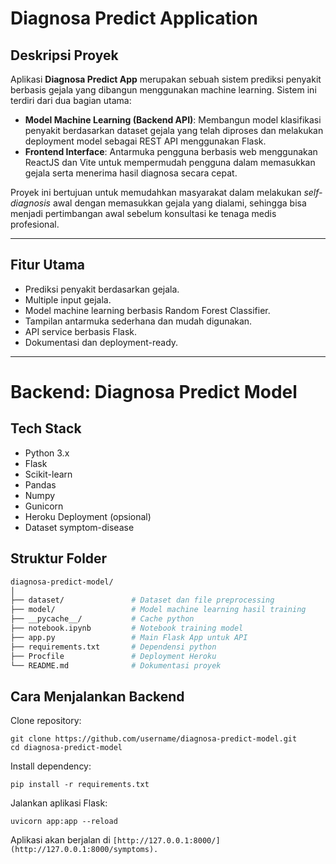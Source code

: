 # Diagnosa Predict Application

## Deskripsi Proyek

Aplikasi **Diagnosa Predict App** merupakan sebuah sistem prediksi penyakit berbasis gejala yang dibangun menggunakan machine learning. Sistem ini terdiri dari dua bagian utama:

- **Model Machine Learning (Backend API)**: Membangun model klasifikasi penyakit berdasarkan dataset gejala yang telah diproses dan melakukan deployment model sebagai REST API menggunakan Flask.
- **Frontend Interface**: Antarmuka pengguna berbasis web menggunakan ReactJS dan Vite untuk mempermudah pengguna dalam memasukkan gejala serta menerima hasil diagnosa secara cepat.

Proyek ini bertujuan untuk memudahkan masyarakat dalam melakukan *self-diagnosis* awal dengan memasukkan gejala yang dialami, sehingga bisa menjadi pertimbangan awal sebelum konsultasi ke tenaga medis profesional.

---

## Fitur Utama

- Prediksi penyakit berdasarkan gejala.
- Multiple input gejala.
- Model machine learning berbasis Random Forest Classifier.
- Tampilan antarmuka sederhana dan mudah digunakan.
- API service berbasis Flask.
- Dokumentasi dan deployment-ready.

---

# Backend: Diagnosa Predict Model

## Tech Stack

- Python 3.x
- Flask
- Scikit-learn
- Pandas
- Numpy
- Gunicorn
- Heroku Deployment (opsional)
- Dataset symptom-disease

## Struktur Folder

```bash
diagnosa-predict-model/
│
├── dataset/               # Dataset dan file preprocessing
├── model/                 # Model machine learning hasil training
├── __pycache__/           # Cache python
├── notebook.ipynb         # Notebook training model
├── app.py                 # Main Flask App untuk API
├── requirements.txt       # Dependensi python
├── Procfile               # Deployment Heroku
└── README.md              # Dokumentasi proyek
```

## Cara Menjalankan Backend
Clone repository:
```
git clone https://github.com/username/diagnosa-predict-model.git
cd diagnosa-predict-model
```

Install dependency:
```
pip install -r requirements.txt
```

Jalankan aplikasi Flask:
```
uvicorn app:app --reload 
```
Aplikasi akan berjalan di 
`[http://127.0.0.1:8000/](http://127.0.0.1:8000/symptoms).`
